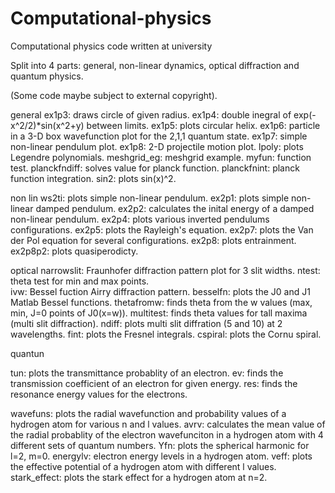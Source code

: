 # Computational-physics
Computational physics code written at university

Split into 4 parts: general, non-linear dynamics, optical diffraction and quantum physics.

(Some code maybe subject to external copyright).

general
ex1p3: draws circle of given radius.
ex1p4: double inegral of exp(-x^2/2)*sin(x^2+y) between limits.
ex1p5: plots circular helix.
ex1p6: particle in a 3-D box wavefunction plot for the 2,1,1 quantum state.
ex1p7: simple non-linear pendulum plot.
ex1p8: 2-D projectile motion plot.
lpoly: plots Legendre polynomials.
meshgrid_eg: meshgrid example. 
myfun: function test.
planckfndiff: solves value for planck function.
planckfnint: planck function integration.
sin2: plots sin(x)^2.


non lin
ws2ti: plots simple non-linear pendulum.
ex2p1: plots simple non-linear damped pendulum.
ex2p2: calculates the inital energy of a damped non-linear pendulum.
ex2p4: plots various inverted pendulums configurations. 
ex2p5: plots the Rayleigh's equation.
ex2p7: plots the Van der Pol equation for several configurations.
ex2p8: plots entrainment.
ex2p8p2: plots quasiperodicty.


optical
narrowslit: Fraunhofer diffraction pattern plot for 3 slit widths. 
ntest: theta test for min and max points.  
ivw: Bessel fuction Airry diffraction pattern. 
besselfn: plots the J0 and J1 Matlab Bessel functions.
thetafromw: finds theta from the w values (max, min, J=0 points of J0(x=w)).
multitest: finds theta values for tall maxima (multi slit diffraction). 
ndiff: plots multi slit diffration (5 and 10) at 2 wavelengths.
fint: plots the Fresnel integrals.
cspiral: plots the Cornu spiral.

quantun

tun: plots the transmittance probablity of an electron. 
ev: finds the transmission coefficient of an electron for given energy. 
res: finds the resonance energy values for the electrons.

wavefuns: plots the radial wavefunction and probability values of a hydrogen atom for various n and l values. 
avrv: calculates the mean value of the radial probablity of the electron wavefunciton in a hydrogen atom with 4 different sets of quantum numbers.
Yfn: plots the spherical harmonic for l=2, m=0. 
energylv: electron energy levels in a hydrogen atom.
veff: plots the effective potential of a hydrogen atom with different l values. 
stark_effect: plots the stark effect for a hydrogen atom at n=2. 

